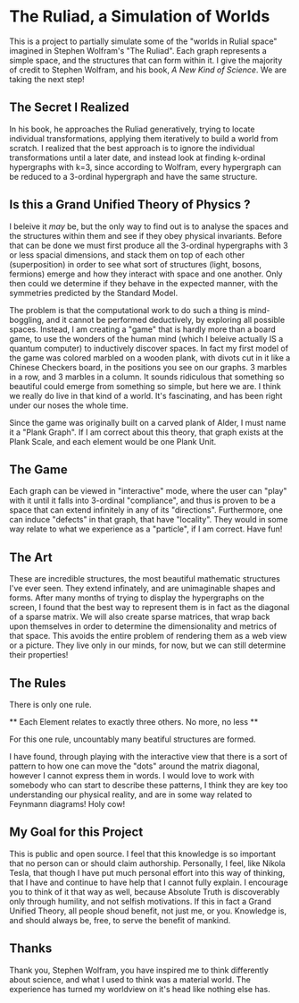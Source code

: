 # The Ruliad, a Simulation of Worlds

This is a project to partially simulate some of the "worlds in Rulial space" imagined in Stephen Wolfram's "The Ruliad". Each graph represents a simple space, and the structures that can form within it. I give the majority of credit to Stephen Wolfram, and his book, *A New Kind of Science*. We are taking the next step!

## The Secret I Realized

In his book, he approaches the Ruliad generatively, trying to locate individual transformations, applying them iteratively to build a world from scratch. I realized that the best approach is to ignore the individual transformations until a later date, and instead look at finding k-ordinal hypergraphs with k=3, since according to Wolfram, every hypergraph can be reduced to a 3-ordinal hypergraph and have the same structure.

## Is this a Grand Unified Theory of Physics ?

I beleive it *may* be, but the only way to find out is to analyse the spaces and the structures within them and see if they obey physical invariants. Before that can be done we must first produce all the 3-ordinal hypergraphs with 3 or less spacial dimensions, and stack them on top of each other (superposition) in order to see what sort of structures (light, bosons, fermions) emerge and how they interact with space and one another. Only then could we determine if they behave in the expected manner, with the symmetries predicted by the Standard Model. 

The problem is that the computational work to do such a thing is mind-boggling, and it cannot be performed deductively, by exploring all possible spaces. Instead, I am creating a "game" that is hardly more than a board game, to use the wonders of the human mind (which I beleive actually IS a quantum computer) to inductively discover spaces. In fact my first model of the game was colored marbled on a wooden plank, with divots cut in it like a Chinese Checkers board, in the positions you see on our graphs. 3 marbles in a row, and 3 marbles in a column. It sounds ridiculous that something so beautiful could emerge from something so simple, but here we are. I think we really do live in that kind of a world. It's fascinating, and has been right under our noses the whole time. 

Since the game was originally built on a carved plank of Alder, I must name it a "Plank Graph". If I am correct about this theory, that graph exists at the Plank Scale, and each element would be one Plank Unit.

## The Game

Each graph can be viewed in "interactive" mode, where the user can "play" with it until it falls into 3-ordinal "compliance", and thus is proven to be a space that can extend infinitely in any of its "directions". Furthermore, one can induce "defects" in that graph, that have "locality". They would in some way relate to what we experience as a "particle", if I am correct. Have fun!

## The Art

These are incredible structures, the most beautiful mathematic structures I've ever seen. They extend infinately, and are unimaginable shapes and forms. After many months of trying to display the hypergraphs on the screen, I found that the best way to represent them is in fact as the diagonal of a sparse matrix. We will also create sparse matrices, that wrap back upon themselves in order to determine the dimensionality and metrics of that space. This avoids the entire problem of rendering them as a web view or a picture. They live only in our minds, for now, but we can still determine their properties!

## The Rules

There is only one rule.

** Each Element relates to exactly three others. No more, no less **

For this one rule, uncountably many beatiful structures are formed. 

I have found, through playing with the interactive view that there is a sort of pattern to how one can move the "dots" around the matrix diagonal, however I cannot express them in words. I would love to work with somebody who can start to describe these patterns, I think they are key too understanding our physical reality, and are in some way related to Feynmann diagrams! Holy cow!

## My Goal for this Project

This is public and open source. I feel that this knowledge is so important that no person can or should claim authorship. Personally, I feel, like Nikola Tesla, that though I have put much personal effort into this way of thinking, that I have and continue to have help that I cannot fully explain. I encourage you to think of it that way as well, because Absolute Truth is discoverably only through humility, and not selfish motivations. If this in fact a Grand Unified Theory, all people shoud benefit, not just me, or you. Knowledge is, and should always be, free, to serve the benefit of mankind.

## Thanks

Thank you, Stephen Wolfram, you have inspired me to think differently about science, and what I used to think was a material world. The experience has turned my worldview on it's head like nothing else has.